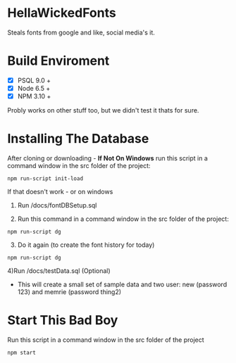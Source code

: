 # HellaWickedFonts
 Steals fonts from google and like, social media's it.
 
 # Build Enviroment
-  [x] PSQL 9.0 +
-  [x] Node 6.5 +
 - [x] NPM 3.10 +

 Probly works on other stuff too, but we didn't test it thats for sure.
 
 # Installing The Database
 After cloning or downloading -
__If Not On Windows__ run this script in a command window in the src folder of the project:

 ```
npm run-script init-load
```
 
If that doesn't work - or on windows
 
1) Run /docs/fontDBSetup.sql

2) Run this command in a command window in the src folder of the project:

```
npm run-script dg
```

3) Do it again (to create the font history for today)

```
npm run-script dg
```
    
4)Run /docs/testData.sql (Optional) 

- This will create a small set of sample data and two user: new (password 123) and memrie (password thing2)
    
# Start This Bad Boy
Run this script in a command window in the src folder of the project

```
npm start
```
